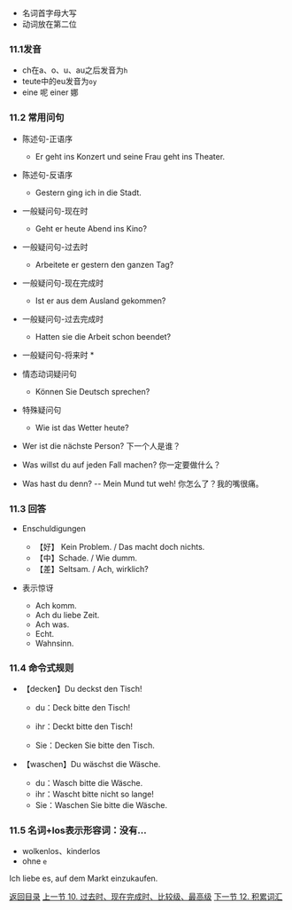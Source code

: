 * 名词首字母大写
* 动词放在第二位

### 11.1发音

* ch在a、o、u、au之后发音为`h`
* teute中的eu发音为`oy`
* eine 呢 einer 娜

### 11.2 常用问句

* 陈述句-正语序
  * Er geht ins Konzert und seine Frau geht ins Theater.

* 陈述句-反语序
  * Gestern ging ich in die Stadt.

* 一般疑问句-现在时
  * Geht er heute Abend ins Kino?

* 一般疑问句-过去时
  * Arbeitete er gestern den ganzen Tag?

* 一般疑问句-现在完成时
  * Ist er aus dem Ausland gekommen?

* 一般疑问句-过去完成时
  * Hatten sie die Arbeit schon beendet?

* 一般疑问句-将来时
  * 

* 情态动词疑问句
  * Können Sie Deutsch sprechen?

* 特殊疑问句
  * Wie ist das Wetter heute?


* Wer ist die nächste Person? 下一个人是谁？
* Was willst du auf jeden Fall machen? 你一定要做什么？
* Was hast du denn? -- Mein Mund tut weh! 你怎么了？我的嘴很痛。

### 11.3 回答

* Enschuldigungen
  * 【好】 Kein Problem. / Das macht doch nichts.
  * 【中】Schade. / Wie dumm. 
  * 【差】Seltsam. / Ach, wirklich?

* 表示惊讶
  * Ach komm. 
  * Ach du liebe Zeit. 
  * Ach was. 
  * Echt. 
  * Wahnsinn.

### 11.4 命令式规则

- 【decken】Du deckst den Tisch!

  * du：Deck bitte den Tisch!

  * ihr：Deckt bitte den Tisch!

  * Sie：Decken Sie bitte den Tisch.

- 【waschen】Du wäschst die Wäsche.

  * du：Wasch bitte die Wäsche.
  * ihr：Wascht bitte nicht so lange!
  * Sie：Waschen Sie bitte die Wäsche.

### 11.5 名词+los表示形容词：没有...

* wolkenlos、kinderlos
* ohne `e`



Ich liebe es, auf dem Markt einzukaufen.

[返回目录](../README.md) [上一节 10. 过去时、现在完成时、比较级、最高级](10-现在完成时.md) [下一节 12. 积累词汇](12-积累词汇.md)
